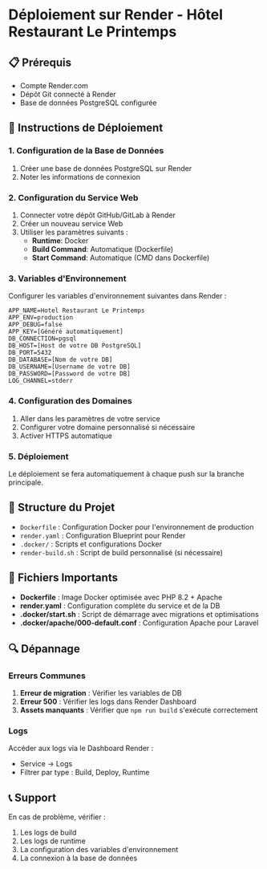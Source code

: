 # Déploiement sur Render - Hôtel Restaurant Le Printemps

## 📋 Prérequis

- Compte Render.com
- Dépôt Git connecté à Render
- Base de données PostgreSQL configurée

## 🚀 Instructions de Déploiement

### 1. Configuration de la Base de Données

1. Créer une base de données PostgreSQL sur Render
2. Noter les informations de connexion

### 2. Configuration du Service Web

1. Connecter votre dépôt GitHub/GitLab à Render
2. Créer un nouveau service Web
3. Utiliser les paramètres suivants :
   - **Runtime**: Docker
   - **Build Command**: Automatique (Dockerfile)
   - **Start Command**: Automatique (CMD dans Dockerfile)

### 3. Variables d'Environnement

Configurer les variables d'environnement suivantes dans Render :

```env
APP_NAME=Hotel Restaurant Le Printemps
APP_ENV=production
APP_DEBUG=false
APP_KEY=[Généré automatiquement]
DB_CONNECTION=pgsql
DB_HOST=[Host de votre DB PostgreSQL]
DB_PORT=5432
DB_DATABASE=[Nom de votre DB]
DB_USERNAME=[Username de votre DB]
DB_PASSWORD=[Password de votre DB]
LOG_CHANNEL=stderr
```

### 4. Configuration des Domaines

1. Aller dans les paramètres de votre service
2. Configurer votre domaine personnalisé si nécessaire
3. Activer HTTPS automatique

### 5. Déploiement

Le déploiement se fera automatiquement à chaque push sur la branche principale.

## 🔧 Structure du Projet

- `Dockerfile` : Configuration Docker pour l'environnement de production
- `render.yaml` : Configuration Blueprint pour Render
- `.docker/` : Scripts et configurations Docker
- `render-build.sh` : Script de build personnalisé (si nécessaire)

## 📁 Fichiers Importants

- **Dockerfile** : Image Docker optimisée avec PHP 8.2 + Apache
- **render.yaml** : Configuration complète du service et de la DB
- **.docker/start.sh** : Script de démarrage avec migrations et optimisations
- **.docker/apache/000-default.conf** : Configuration Apache pour Laravel

## 🔍 Dépannage

### Erreurs Communes

1. **Erreur de migration** : Vérifier les variables de DB
2. **Erreur 500** : Vérifier les logs dans Render Dashboard
3. **Assets manquants** : Vérifier que `npm run build` s'exécute correctement

### Logs

Accéder aux logs via le Dashboard Render :
- Service → Logs
- Filtrer par type : Build, Deploy, Runtime

## 📞 Support

En cas de problème, vérifier :
1. Les logs de build
2. Les logs de runtime  
3. La configuration des variables d'environnement
4. La connexion à la base de données

